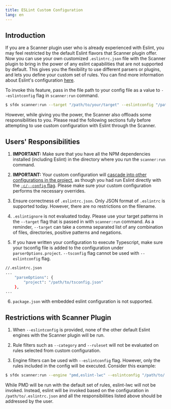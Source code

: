 ```yaml
---
title: ESLint Custom Configuration
lang: en
---
```


## Introduction

If you are a Scanner plugin user who is already experienced with Eslint, you may feel restricted by the default Eslint flavors that Scanner plugin offer. Now you can use your own customized `.eslintrc.json` file with the Scanner plugin to bring in the power of any eslint capabilities that are not supported by default. This gives you the flexibility to use different parsers or plugins, and lets you define your custom set of rules. You can find more information about Eslint's configuration [here](https://eslint.org/docs/user-guide/configuring).

To invoke this feature, pass in the file path to your config file as a value to `--eslintconfig` flag in `scanner:run` command.

```bash
$ sfdx scanner:run --target "/path/to/your/target" --eslintconfig "/path/to/.eslintrc.json"
```

However, while giving you the power, the Scanner also offloads some responsibilities to you. Please read the following sections fully before attempting to use custom configuration with Eslint through the Scanner.

## Users' Responsibilities

1. **IMPORTANT:** Make sure that you have all the NPM dependencies installed (including Eslint) in the directory where you run the `scanner:run` command.

2. **IMPORTANT:** Your custom configuration will [cascade into other configurations in the project](https://eslint.org/docs/user-guide/configuring/configuration-files#cascading-and-hierarchy), as though you had run Eslint directly with the [`-c/--config` flag](https://eslint.org/docs/user-guide/configuring#using-configuration-files-1). Please make sure your custom configuration performs the necessary overrides.

3. Ensure correctness of `.eslintrc.json`. Only JSON format of `.eslintrc` is supported today. However, there are no restrictions on the filename.

4. `.eslintignore` is not evaluated today. Please use your target patterns in the `--target` flag that is passed in with `scanner:run` command. As a reminder, `--target` can take a comma separated list of any combination of files, directories, positive patterns and negations.

5. If you have written your configuration to execute Typescript, make sure your tsconfig file is added to the configuration under `parserOptions.project`. `--tsconfig` flag cannot be used with `--eslintconfig` flag.
```bash
//.eslintrc.json
...
	"parseOptions": {
		"project": "/path/to/tsconfig.json"
	},
...
```

6. `package.json` with embedded eslint configuration is not supported.



## Restrictions with Scanner Plugin

1. When `--eslintconfig` is provided, none of the other default Eslint engines with the Scanner plugin will be run.

2. Rule filters such as `--category` and `--ruleset` will not be evaluated on rules selected from custom configuration.


3. Engine filters can be used with `--eslintconfig` flag. However, only the rules included in the config will be executed. Consider this example:
```bash
$ sfdx scanner:run --engine "pmd,eslint-lwc" --eslintconfig "/path/to/.eslintrc.json" --target "/target/path"
```
While PMD will be run with the default set of rules, eslint-lwc will not be invoked. Instead, eslint will be invoked based on the configuration in `/path/to/.eslintrc.json` and all the responsibilities listed above should be addressed by the user.

